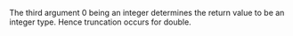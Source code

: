 The third argument 0 being an integer determines the return value to be an integer type. Hence truncation occurs for double.
